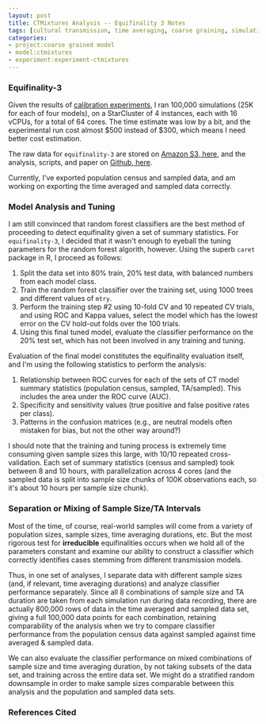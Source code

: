 ```yaml
---
layout: post
title: CTMixtures Analysis -- Equifinality 3 Notes
tags: [cultural transmission, time averaging, coarse graining, simulation, dissertation, open science, reproducible science, experiments, experiment-ctmixture]
categories:
- project:coarse grained model
- model:ctmixtures
- experiment:experiment-ctmixtures
---
```


### Equifinality-3 ###

Given the results of [calibration experiments](/project:coarse%20grained%20model/model:ctmixtures/experiment:experiment-ctmixtures/2014/10/06/ctmixtures-calibration-part2.html), I ran 100,000 simulations (25K for each of four models), on a StarCluster of 4 instances, each with 16 vCPUs, for a total of 64 cores.  The time estimate was low by a bit, and the experimental run cost almost $500 instead of $300, which means I need better cost estimation.  

The raw data for `equifinality-3` are stored on [Amazon S3, here](https://madsen-dissertation.s3.amazonaws.com/), and the analysis, scripts, and paper on [Github, here](https://github.com/mmadsen/experiment-ctmixtures).

Currently, I've exported population census and sampled data, and am working on exporting the time averaged and sampled data correctly.  

### Model Analysis and Tuning ###

I am still convinced that random forest classifiers are the best method of proceeding to detect equifinality given a set of summary statistics.  For `equifinality-3`, I decided that it wasn't enough to eyeball the tuning parameters for the random forest algorith, however.  Using the superb `caret` package in R, I proceed as follows:

1.  Split the data set into 80% train, 20% test data, with balanced numbers from each model class.
2.  Train the random forest classifier over the training set, using 1000 trees and different values of `mtry`.  
3.  Perform the training step #2 using 10-fold CV and 10 repeated CV trials, and using ROC and Kappa values, select the model which has the lowest error on the CV hold-out folds over the 100 trials.  
4.  Using this final tuned model, evaluate the classifier performance on the 20% test set, which has not been involved in any training and tuning.  

Evaluation of the final model constitutes the equifinality evaluation itself, and I'm using the following statistics to perform the analysis:

1.  Relationship between ROC curves for each of the sets of CT model summary statistics (population census, sampled, TA/sampled).  This includes the area under the ROC curve (AUC).  
2.  Specificity and sensitivity values (true positive and false positive rates per class).  
3.  Patterns in the confusion matrices (e.g., are neutral models often mistaken for bias, but not the other way around?)

I should note that the training and tuning process is extremely time consuming given sample sizes this large, with 10/10 repeated cross-validation.  Each set of summary statistics (census and sampled) took between 8 and 10 hours, with parallelization across 4 cores (and the sampled data is split into sample size chunks of 100K observations each, so it's about 10 hours per sample size chunk).  

### Separation or Mixing of Sample Size/TA Intervals ###

Most of the time, of course, real-world samples will come from a variety of population sizes, sample sizes, time averaging durations, etc.  But the most rigorous test for **irreducible** equifinalities occurs when we hold all of the parameters constant and examine our ability to construct a classifier which correctly identifies cases stemming from different transmission models.  

Thus, in one set of analyses, I separate data with different sample sizes (and, if relevant, time averaging durations) and analyze classifier performance separately.  Since all 8 combinations of sample size and TA duration are taken from each simulation run during data recording, there are actually 800,000 rows of data in the time averaged and sampled data set, giving a full 100,000 data points for each combination, retaining comparability of the analysis when we try to compare classifier performance from the population census data against sampled against time averaged & sampled data.  

We can also evaluate the classifier performance on mixed combinations of sample size and time averaging duration, by not taking subsets of the data set, and training across the entire data set.  We might do a stratified random downsample in order to make sample sizes comparable between this analysis and the population and sampled data sets.  

### References Cited ###

